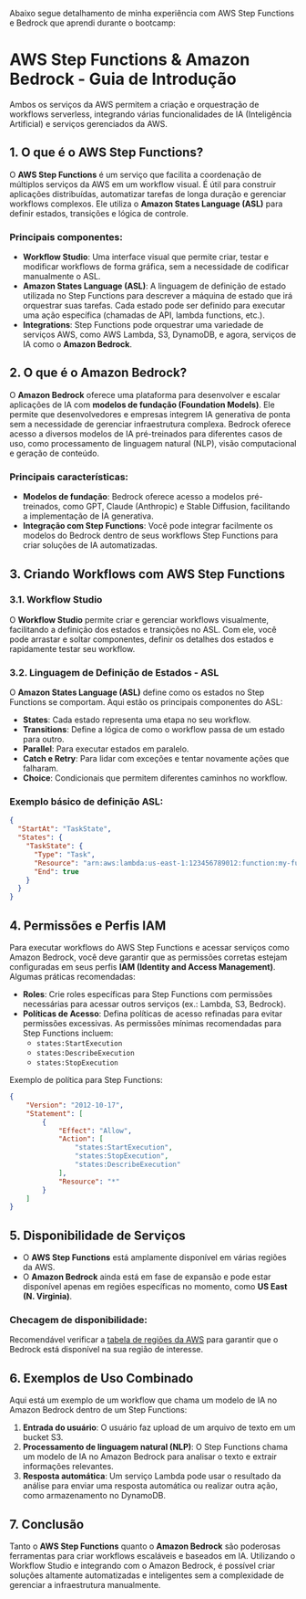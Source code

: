 Abaixo segue detalhamento de minha experiência com AWS Step Functions e Bedrock que aprendi durante o bootcamp:

# AWS Step Functions & Amazon Bedrock - Guia de Introdução

Ambos os serviços da AWS permitem a criação e orquestração de workflows serverless, integrando várias funcionalidades de IA (Inteligência Artificial) e serviços gerenciados da AWS.

## 1. O que é o AWS Step Functions?

O **AWS Step Functions** é um serviço que facilita a coordenação de múltiplos serviços da AWS em um workflow visual. É útil para construir aplicações distribuídas, automatizar tarefas de longa duração e gerenciar workflows complexos. Ele utiliza o **Amazon States Language (ASL)** para definir estados, transições e lógica de controle.

### Principais componentes:
- **Workflow Studio**: Uma interface visual que permite criar, testar e modificar workflows de forma gráfica, sem a necessidade de codificar manualmente o ASL.
- **Amazon States Language (ASL)**: A linguagem de definição de estado utilizada no Step Functions para descrever a máquina de estado que irá orquestrar suas tarefas. Cada estado pode ser definido para executar uma ação específica (chamadas de API, lambda functions, etc.).
- **Integrations**: Step Functions pode orquestrar uma variedade de serviços AWS, como AWS Lambda, S3, DynamoDB, e agora, serviços de IA como o **Amazon Bedrock**.

## 2. O que é o Amazon Bedrock?

O **Amazon Bedrock** oferece uma plataforma para desenvolver e escalar aplicações de IA com **modelos de fundação (Foundation Models)**. Ele permite que desenvolvedores e empresas integrem IA generativa de ponta sem a necessidade de gerenciar infraestrutura complexa. Bedrock oferece acesso a diversos modelos de IA pré-treinados para diferentes casos de uso, como processamento de linguagem natural (NLP), visão computacional e geração de conteúdo.

### Principais características:
- **Modelos de fundação**: Bedrock oferece acesso a modelos pré-treinados, como GPT, Claude (Anthropic) e Stable Diffusion, facilitando a implementação de IA generativa.
- **Integração com Step Functions**: Você pode integrar facilmente os modelos do Bedrock dentro de seus workflows Step Functions para criar soluções de IA automatizadas.

## 3. Criando Workflows com AWS Step Functions

### 3.1. Workflow Studio

O **Workflow Studio** permite criar e gerenciar workflows visualmente, facilitando a definição dos estados e transições no ASL. Com ele, você pode arrastar e soltar componentes, definir os detalhes dos estados e rapidamente testar seu workflow.

### 3.2. Linguagem de Definição de Estados - ASL

O **Amazon States Language (ASL)** define como os estados no Step Functions se comportam. Aqui estão os principais componentes do ASL:
- **States**: Cada estado representa uma etapa no seu workflow.
- **Transitions**: Define a lógica de como o workflow passa de um estado para outro.
- **Parallel**: Para executar estados em paralelo.
- **Catch e Retry**: Para lidar com exceções e tentar novamente ações que falharam.
- **Choice**: Condicionais que permitem diferentes caminhos no workflow.

### Exemplo básico de definição ASL:
```json
{
  "StartAt": "TaskState",
  "States": {
    "TaskState": {
      "Type": "Task",
      "Resource": "arn:aws:lambda:us-east-1:123456789012:function:my-function",
      "End": true
    }
  }
}
```

## 4. Permissões e Perfis IAM

Para executar workflows do AWS Step Functions e acessar serviços como Amazon Bedrock, você deve garantir que as permissões corretas estejam configuradas em seus perfis **IAM (Identity and Access Management)**. Algumas práticas recomendadas:

- **Roles**: Crie roles específicas para Step Functions com permissões necessárias para acessar outros serviços (ex.: Lambda, S3, Bedrock).
- **Políticas de Acesso**: Defina políticas de acesso refinadas para evitar permissões excessivas. As permissões mínimas recomendadas para Step Functions incluem:
  - `states:StartExecution`
  - `states:DescribeExecution`
  - `states:StopExecution`

Exemplo de política para Step Functions:
```json
{
    "Version": "2012-10-17",
    "Statement": [
        {
            "Effect": "Allow",
            "Action": [
                "states:StartExecution",
                "states:StopExecution",
                "states:DescribeExecution"
            ],
            "Resource": "*"
        }
    ]
}
```

## 5. Disponibilidade de Serviços

- O **AWS Step Functions** está amplamente disponível em várias regiões da AWS.
- O **Amazon Bedrock** ainda está em fase de expansão e pode estar disponível apenas em regiões específicas no momento, como **US East (N. Virginia)**.

### Checagem de disponibilidade:
Recomendável verificar a [tabela de regiões da AWS](https://aws.amazon.com/about-aws/global-infrastructure/regional-product-services/) para garantir que o Bedrock está disponível na sua região de interesse.

## 6. Exemplos de Uso Combinado

Aqui está um exemplo de um workflow que chama um modelo de IA no Amazon Bedrock dentro de um Step Functions:

1. **Entrada do usuário**: O usuário faz upload de um arquivo de texto em um bucket S3.
2. **Processamento de linguagem natural (NLP)**: O Step Functions chama um modelo de IA no Amazon Bedrock para analisar o texto e extrair informações relevantes.
3. **Resposta automática**: Um serviço Lambda pode usar o resultado da análise para enviar uma resposta automática ou realizar outra ação, como armazenamento no DynamoDB.

## 7. Conclusão

Tanto o **AWS Step Functions** quanto o **Amazon Bedrock** são poderosas ferramentas para criar workflows escaláveis e baseados em IA. Utilizando o Workflow Studio e integrando com o Amazon Bedrock, é possível criar soluções altamente automatizadas e inteligentes sem a complexidade de gerenciar a infraestrutura manualmente.
